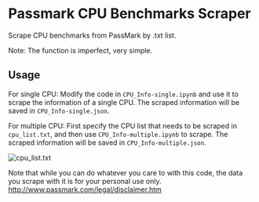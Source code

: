 # Passmark CPU Benchmarks Scraper
Scrape CPU benchmarks from PassMark by .txt list.

Note: The function is imperfect, very simple.


## Usage

 For single CPU:
Modify the code in ```CPU_Info-single.ipynb``` and use it to scrape the information of a single CPU. The scraped information will be saved in ```CPU_Info-single.json```.

For multiple CPU:
First specify the CPU list that needs to be scraped in ```cpu_list.txt```, and then use ```CPU_Info-multiple.ipynb``` to scrape. The scraped information will be saved in ```CPU_Info-multiple.json```.

![cpu_list.txt](https://wx4.sinaimg.cn/large/6a8c0fe1gy1gdj6ubw93aj206z0h5753.jpg)

Note that while you can do whatever you care to with this code, the data you scrape with it is for your personal use only.
http://www.passmark.com/legal/disclaimer.htm
